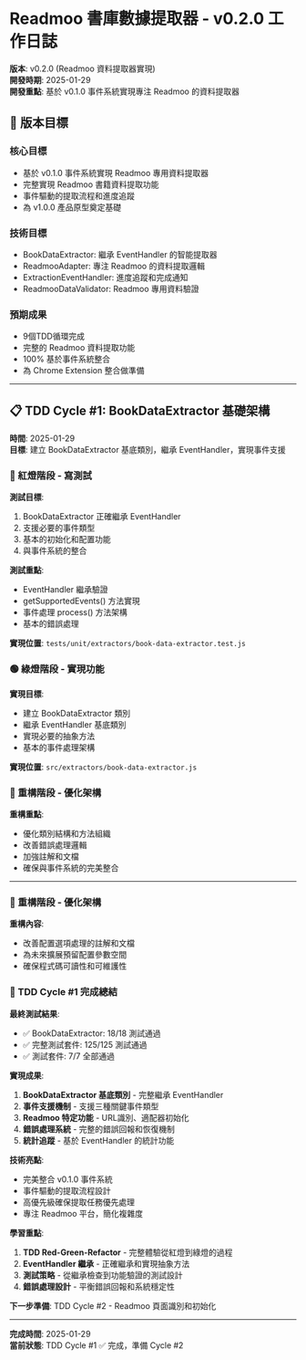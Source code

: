 # Readmoo 書庫數據提取器 - v0.2.0 工作日誌

**版本**: v0.2.0 (Readmoo 資料提取器實現)  
**開發時期**: 2025-01-29  
**開發重點**: 基於 v0.1.0 事件系統實現專注 Readmoo 的資料提取器

## 🎯 版本目標

### 核心目標
- 基於 v0.1.0 事件系統實現 Readmoo 專用資料提取器
- 完整實現 Readmoo 書籍資料提取功能
- 事件驅動的提取流程和進度追蹤
- 為 v1.0.0 產品原型奠定基礎

### 技術目標
- BookDataExtractor: 繼承 EventHandler 的智能提取器
- ReadmooAdapter: 專注 Readmoo 的資料提取邏輯
- ExtractionEventHandler: 進度追蹤和完成通知
- ReadmooDataValidator: Readmoo 專用資料驗證

### 預期成果
- 9個TDD循環完成
- 完整的 Readmoo 資料提取功能
- 100% 基於事件系統整合
- 為 Chrome Extension 整合做準備

---

## 📋 TDD Cycle #1: BookDataExtractor 基礎架構

**時間**: 2025-01-29  
**目標**: 建立 BookDataExtractor 基底類別，繼承 EventHandler，實現事件支援

### 🔴 紅燈階段 - 寫測試

**測試目標**:
1. BookDataExtractor 正確繼承 EventHandler
2. 支援必要的事件類型
3. 基本的初始化和配置功能
4. 與事件系統的整合

**測試重點**:
- EventHandler 繼承驗證
- getSupportedEvents() 方法實現
- 事件處理 process() 方法架構
- 基本的錯誤處理

**實現位置**: `tests/unit/extractors/book-data-extractor.test.js`

### 🟢 綠燈階段 - 實現功能

**實現目標**:
- 建立 BookDataExtractor 類別
- 繼承 EventHandler 基底類別
- 實現必要的抽象方法
- 基本的事件處理架構

**實現位置**: `src/extractors/book-data-extractor.js`

### 🔵 重構階段 - 優化架構

**重構重點**:
- 優化類別結構和方法組織
- 改善錯誤處理邏輯
- 加強註解和文檔
- 確保與事件系統的完美整合

---

### 🔵 重構階段 - 優化架構

**重構內容**:
- 改善配置選項處理的註解和文檔
- 為未來擴展預留配置參數空間
- 確保程式碼可讀性和可維護性

### 🎉 TDD Cycle #1 完成總結

**最終測試結果**: 
- ✅ BookDataExtractor: 18/18 測試通過
- ✅ 完整測試套件: 125/125 測試通過
- ✅ 測試套件: 7/7 全部通過

**實現成果**:
1. **BookDataExtractor 基底類別** - 完整繼承 EventHandler
2. **事件支援機制** - 支援三種關鍵事件類型
3. **Readmoo 特定功能** - URL識別、適配器初始化
4. **錯誤處理系統** - 完整的錯誤回報和恢復機制
5. **統計追蹤** - 基於 EventHandler 的統計功能

**技術亮點**:
- 完美整合 v0.1.0 事件系統
- 事件驅動的提取流程設計
- 高優先級確保提取任務優先處理
- 專注 Readmoo 平台，簡化複雜度

**學習重點**:
1. **TDD Red-Green-Refactor** - 完整體驗從紅燈到綠燈的過程
2. **EventHandler 繼承** - 正確繼承和實現抽象方法
3. **測試策略** - 從繼承檢查到功能驗證的測試設計
4. **錯誤處理設計** - 平衡錯誤回報和系統穩定性

**下一步準備**: TDD Cycle #2 - Readmoo 頁面識別和初始化

---

**完成時間**: 2025-01-29  
**當前狀態**: TDD Cycle #1 ✅ 完成，準備 Cycle #2 